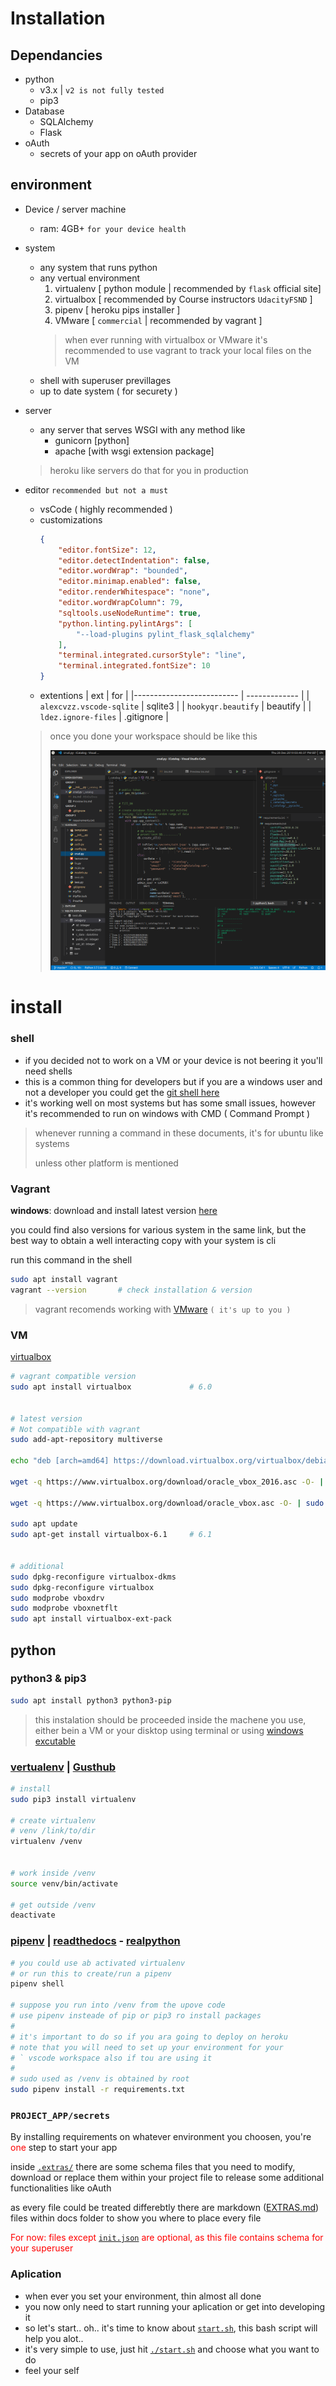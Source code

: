# Installation

## Dependancies

- python
    * v3.x | `v2 is not fully tested`
    * pip3
- Database
    * SQLAlchemy
    * Flask
- oAuth
    * secrets of your app on oAuth provider

## environment
- Device / server machine
    * ram: 4GB+ `for your device health`
- system
    * any system that runs python
    * any vertual environment
        1. virtualenv
            [ python module | recommended by `flask` official site]
        2. virtualbox
            [ recommended by Course instructors `UdacityFSND` ]
        3. pipenv
            [ heroku pips installer ]
        4. VMware
            [ `commercial` | recommended by vagrant ]
        > when ever running with virtualbox or VMware
        > it's recommended to use vagrant to track your local files on the VM
    * shell with superuser previllages
    * up to date system ( for securety )
- server
    * any server that serves WSGI with any method like
        * gunicorn [python]
        * apache [with wsgi extension package]
    > heroku like servers do that for you in production
- editor `recommended but not a must`
    * vsCode ( highly recommended )
    * customizations
        ```json
        {
            "editor.fontSize": 12,
            "editor.detectIndentation": false,
            "editor.wordWrap": "bounded",
            "editor.minimap.enabled": false,
            "editor.renderWhitespace": "none",
            "editor.wordWrapColumn": 79,
            "sqltools.useNodeRuntime": true,
            "python.linting.pylintArgs": [
                "--load-plugins pylint_flask_sqlalchemy"
            ],
            "terminal.integrated.cursorStyle": "line",
            "terminal.integrated.fontSize": 10
        }
        ```
    * extentions
        | ext                       | for           |
        |-------------------------- | ------------- |
        | `alexcvzz.vscode-sqlite`  | sqlite3       |
        | `hookyqr.beautify`        | beautify      |
        | `ldez.ignore-files`       | .gitignore    |
    
    > once you done your workspace should be like this
    >
    > ![vs_screen][1]


# install
### shell
- if you decided not to work on a VM or your device is not beering it
    you'll need shells
- this is a common thing for developers but if you are a windows user
    and not a developer you could get the [git shell here][2]
- it's working well on most systems but has some small issues,
however it's recommended to run on windows with CMD ( Command Prompt )

> whenever running a command in these documents, it's for ubuntu like systems
>
> unless other platform is mentioned

### Vagrant
**windows**: download and install latest version [here][3]

you could find also versions for various system in the same link,
but the best way to obtain a well interacting copy with your system is cli

run this command in the shell
```bash
sudo apt install vagrant
vagrant --version       # check installation & version
```
> vagrant recomends working with [VMware][4] `( it's up to you )`

### VM
[virtualbox][5]
```bash
# vagrant compatible version
sudo apt install virtualbox             # 6.0


# latest version
# Not compatible with vagrant
sudo add-apt-repository multiverse

echo "deb [arch=amd64] https://download.virtualbox.org/virtualbox/debian `lsb_release -cs` contrib"|sudo tee /etc/apt/sources.list.d/virtualbox.list

wget -q https://www.virtualbox.org/download/oracle_vbox_2016.asc -O- | sudo apt-key add -

wget -q https://www.virtualbox.org/download/oracle_vbox.asc -O- | sudo apt-key add -

sudo apt update
sudo apt-get install virtualbox-6.1     # 6.1


# additional
sudo dpkg-reconfigure virtualbox-dkms
sudo dpkg-reconfigure virtualbox
sudo modprobe vboxdrv
sudo modprobe vboxnetflt
sudo apt install virtualbox-ext-pack
```

## python
### python3 & pip3
```bash
sudo apt install python3 python3-pip
```
> this instalation should be proceeded inside the machene you use,
> either bein a VM or your disktop using terminal or using
> [windows excutable][11]

### [vertualenv][6] | [Gusthub][7]
```bash
# install
sudo pip3 install virtualenv

# create virtualenv
# venv /link/to/dir
virtualenv /venv


# work inside /venv
source venv/bin/activate

# get outside /venv
deactivate
```

### [pipenv][8] | [readthedocs][9] - [realpython][10]
```bash
# you could use ab activated virtualenv
# or run this to create/run a pipenv
pipenv shell

# suppose you run into /venv from the upove code
# use pipenv insteade of pip or pip3 ro install packages
#
# it's important to do so if you ara going to deploy on heroku
# note that you will need to set up your environment for your
# ` vscode workspace also if tou are using it
#
# sudo used as /venv is obtained by root
sudo pipenv install -r requirements.txt
```

### `PROJECT_APP/secrets`
By installing requirements on whatever environment you choosen,
you're <span style="color:red;">one</span> step to start your app

inside [`.extras/`][12] there are some schema files that you need to modify,
download or replace them within your project file to release some additional
functionalities like oAuth

as every file could be treated differebtly there are markdown ([EXTRAS.md][13])
files within docs folder to show you where to place every file

<span style="color:red;">For now: files except [`init.json`][14] are optional,
as this file contains schema for your superuser</span>

### Aplication

- when ever you set your environment, thin almost all done
- you now only need to start running your aplication or get into developing it
- so let's start.. oh.. it's time to know about [`start.sh`][15],
    this bash script will help you alot..
- it's very simple to use, just hit [`./start.sh`][16] and choose what you want to do
- feel your self


[1]: screens/vs_screen.png
[2]: https://git-scm.com/download
[3]: https://www.vagrantup.com/downloads.html
[4]: https://www.vagrantup.com/vmware/index.html
[5]: https://www.virtualbox.org/wiki/Downloads
[6]: https://gist.github.com/Geoyi/d9fab4f609e9f75941946be45000632b
[7]: https://docs.python.org/3/library/venv.html
[8]: https://pipenv.kennethreitz.org/en/latest/
[9]: https://pipenv-searchable.readthedocs.io/
[10]: https://realpython.com/pipenv-guide/
[11]: https://www.python.org/downloads/windows/
[12]: /.extras/
[13]: /EXTRAS.md
[14]: .extras/secrets/init.json
[15]: helpers.md
[16]: /start.sh
